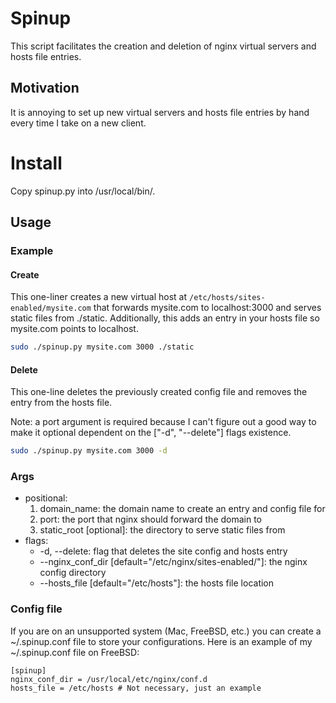 # Spinup

This script facilitates the creation and deletion of nginx virtual servers
and hosts file entries.

## Motivation

It is annoying to set up new virtual servers and hosts file entries by hand
every time I take on a new client.

# Install

Copy spinup.py into /usr/local/bin/.

## Usage

### Example

#### Create

This one-liner creates a new virtual host at `/etc/hosts/sites-enabled/mysite.com`
that forwards mysite.com to localhost:3000 and serves static files from ./static.
Additionally, this adds an entry in your hosts file so mysite.com points to
localhost.

```bash
sudo ./spinup.py mysite.com 3000 ./static
```

#### Delete

This one-line deletes the previously created config file and removes the entry
from the hosts file.

Note: a port argument is required because I can't figure out a good way to
make it optional dependent on the ["-d", "--delete"] flags existence.

```bash
sudo ./spinup.py mysite.com 3000 -d
```

### Args

* positional:
    1. domain_name: the domain name to create an entry and config file for
    2. port: the port that nginx should forward the domain to
    3. static_root [optional]: the directory to serve static files from
* flags:
    * -d, --delete: flag that deletes the site config and hosts entry
    * --nginx_conf_dir [default="/etc/nginx/sites-enabled/"]: the nginx config directory
    * --hosts_file [default="/etc/hosts"]: the hosts file location

### Config file

If you are on an unsupported system (Mac, FreeBSD, etc.) you can create a
~/.spinup.conf file to store your configurations. Here is an example of my
~/.spinup.conf file on FreeBSD:

```
[spinup]
nginx_conf_dir = /usr/local/etc/nginx/conf.d
hosts_file = /etc/hosts # Not necessary, just an example
```
